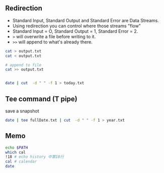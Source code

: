 
## Redirection
- Standard Input, Standard Output and Standard Error are Data Streams.
- Using redirection you can control where those streams "flow"
- Standard Input = O, Standard Output = 1, Standard Error = 2.
- `>` will overwrite a file before writing to it.
- `>>` will append to what's already there.

```bash
cat > output.txt
cat < output.txt

# append to file
cat >> output.txt


date | cut  -d " " -f 1 > today.txt
```

## Tee command (T pipe)
save a snapshot
```bash
date | tee fullDate.txt | cut  -d " " -f 1 > year.txt
```

## Memo
```bash
echo $PATH
which cal
!18 # echo history 中第18行
cal # calendar
date
```
